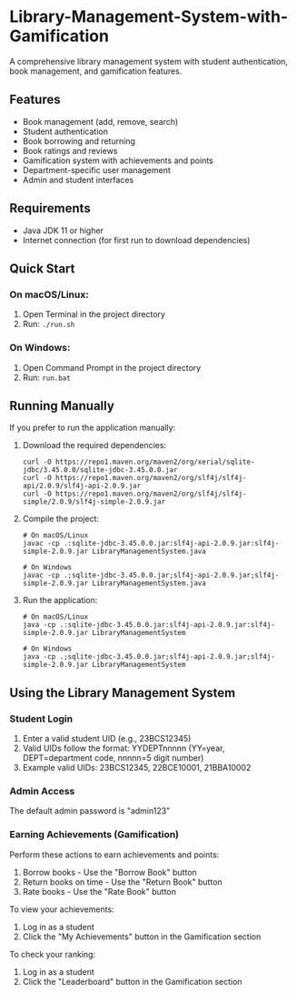 # Library-Management-System-with-Gamification

A comprehensive library management system with student authentication, book management, and gamification features.

## Features

- Book management (add, remove, search)
- Student authentication
- Book borrowing and returning
- Book ratings and reviews
- Gamification system with achievements and points
- Department-specific user management
- Admin and student interfaces

## Requirements

- Java JDK 11 or higher
- Internet connection (for first run to download dependencies)

## Quick Start

### On macOS/Linux:

1. Open Terminal in the project directory
2. Run: `./run.sh`

### On Windows:

1. Open Command Prompt in the project directory
2. Run: `run.bat`

## Running Manually

If you prefer to run the application manually:

1. Download the required dependencies:
   ```
   curl -O https://repo1.maven.org/maven2/org/xerial/sqlite-jdbc/3.45.0.0/sqlite-jdbc-3.45.0.0.jar
   curl -O https://repo1.maven.org/maven2/org/slf4j/slf4j-api/2.0.9/slf4j-api-2.0.9.jar
   curl -O https://repo1.maven.org/maven2/org/slf4j/slf4j-simple/2.0.9/slf4j-simple-2.0.9.jar
   ```

2. Compile the project:
   ```
   # On macOS/Linux
   javac -cp .:sqlite-jdbc-3.45.0.0.jar:slf4j-api-2.0.9.jar:slf4j-simple-2.0.9.jar LibraryManagementSystem.java

   # On Windows
   javac -cp .;sqlite-jdbc-3.45.0.0.jar;slf4j-api-2.0.9.jar;slf4j-simple-2.0.9.jar LibraryManagementSystem.java
   ```

3. Run the application:
   ```
   # On macOS/Linux
   java -cp .:sqlite-jdbc-3.45.0.0.jar:slf4j-api-2.0.9.jar:slf4j-simple-2.0.9.jar LibraryManagementSystem

   # On Windows
   java -cp .;sqlite-jdbc-3.45.0.0.jar;slf4j-api-2.0.9.jar;slf4j-simple-2.0.9.jar LibraryManagementSystem
   ```

## Using the Library Management System

### Student Login

1. Enter a valid student UID (e.g., 23BCS12345)
2. Valid UIDs follow the format: YYDEPTnnnnn (YY=year, DEPT=department code, nnnnn=5 digit number)
3. Example valid UIDs: 23BCS12345, 22BCE10001, 21BBA10002

### Admin Access

The default admin password is "admin123"

### Earning Achievements (Gamification)

Perform these actions to earn achievements and points:
1. Borrow books - Use the "Borrow Book" button
2. Return books on time - Use the "Return Book" button
3. Rate books - Use the "Rate Book" button

To view your achievements:
1. Log in as a student
2. Click the "My Achievements" button in the Gamification section

To check your ranking:
1. Log in as a student
2. Click the "Leaderboard" button in the Gamification section 

